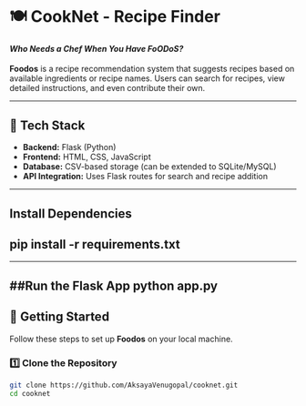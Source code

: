 # 🍽️ CookNet - Recipe Finder
#### _Who Needs a Chef When You Have FoODoS?_

**Foodos** is a recipe recommendation system that suggests recipes based on available ingredients or recipe names. Users can search for recipes, view detailed instructions, and even contribute their own.

---
## 📌 Tech Stack
- **Backend:** Flask (Python)  
- **Frontend:** HTML, CSS, JavaScript  
- **Database:** CSV-based storage (can be extended to SQLite/MySQL)  
- **API Integration:** Uses Flask routes for search and recipe addition
  


---
## Install Dependencies
  pip install -r requirements.txt
---
---
##Run the Flask App
  python app.py
---
## 🚀 Getting Started
Follow these steps to set up **Foodos** on your local machine.

### 1️⃣ Clone the Repository
```sh
git clone https://github.com/AksayaVenugopal/cooknet.git
cd cooknet


